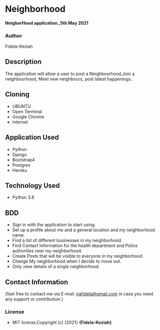 # Neighborhood

#### NeigborHood application.,5th May 2021
### Author
 Fidela-Keziah

## Description

The application will allow a user to post a Neighbourhood,Join a neighbourhood, Meet new neighbours, post latest happenings..

## Cloning

* UBUNTU
* Open Terminal
* Google Chrome
* internet


## Application Used

* Python
* Django
* Bootstrap4
* Postgres
* Heroku

## Technology Used

* Python 3.8

## BDD

* Sign in with the application to start using.
* Set up a profile about me and a general location and my neighborhood name.
* Find a list of different businesses in my neighborhood.
* Find Contact Information for the health department and Police authorities near my neighborhood.
* Create Posts that will be visible to everyone in my neighborhood.
* Change My neighborhood when I decide to move out.
* Only view details of a single neighborhood.


## Contact Information

{feel free to contact me via E-mail: irafidela@gmail.com in case you need any support or contribution.}

### License

* MIT license,Copyright (c) {2021} **{Fidela-Keziah}**